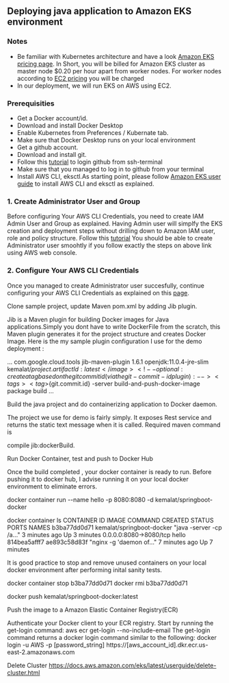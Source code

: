 ## Deploying java application to Amazon EKS environment

### Notes 

* Be familiar with Kubernetes architecture and have a look [Amazon EKS pricing page](https://aws.amazon.com/eks/pricing/).
In Short, you will be billed for Amazon EKS cluster as master node $0.20 per hour apart from worker nodes. For worker nodes according to [EC2 pricing](https://aws.amazon.com/ec2/pricing/on-demand/) you will be charged
* In our deployment, we will run EKS on AWS using EC2.

### Prerequisities 

* Get a Docker account/id.
* Download and install Docker Desktop
* Enable Kubernetes from Preferences / Kubernate tab.
* Make sure that Docker Desktop runs on your local environment
* Get a github account.
* Download and install git.
* Follow this [tutorial](https://kbroman.org/github_tutorial/pages/first_time.html) to login github from ssh-terminal 
* Make sure that you managed to log in to github from your terminal 
* Install AWS CLI, eksctl.As starting point, please follow [Amazon EKS user guide](https://docs.aws.amazon.com/eks/latest/userguide/getting-started-eksctl.html) to install AWS CLI and eksctl as explained.


### 1. Create Administrator User and Group
Before configuring Your AWS CLI Credentials, you need to create IAM Admin User and Group as explained. Having Admin user will simplfy the EKS creation and deployment steps without drilling down to Amazon IAM user, role and policy structure. 
Follow this [tutorial](https://docs.aws.amazon.com/IAM/latest/UserGuide/getting-started_create-admin-group.html)
You should be able to create Administrator user smoohtly if you follow exactly the steps on above link using AWS web console.

### 2. Configure Your AWS CLI Credentials
Once you managed to create Administrator user succesfully, continue configuring your AWS CLI Credentials as explained on this [page](https://docs.aws.amazon.com/eks/latest/userguide/getting-started-eksctl.html).


Clone sample project, update Maven pom.xml by adding Jib plugin.

Jib is a Maven plugin for building Docker images for Java applications.Simply you dont have to write DockerFile from the scratch, this Maven plugin generates it for the project structure and creates Docker Image. 
Here is the my sample plugin configuration I use for the demo deployment :

...
            <plugin>
                <groupId>com.google.cloud.tools</groupId>
                <artifactId>jib-maven-plugin</artifactId>
                <version>1.6.1</version>
                <configuration>
                    <from>
                        <image>openjdk:11.0.4-jre-slim</image>
                    </from>
                    <to>
                        <image>kemalat/${project.artifactId}:latest</image>
                        <!-- optional: create a tag based on the git commit id (via the git-commit-id plugin): -->
                        <tags>
                            <tag>${git.commit.id}</tag>
                        </tags>
                    </to>
                    <container>
                        <jvmFlags>
                            <jvmFlag>-server</jvmFlag>
                        </jvmFlags>
                    </container>
                </configuration>
                <executions>
                    <execution>
                        <id>build-and-push-docker-image</id>
                        <phase>package</phase>
                        <goals>
                            <goal>build</goal>
                        </goals>
                    </execution>
                </executions>
            </plugin>
            ...


Build the java project and do containerizing application to Docker daemon.

The project we use for demo is fairly simply. It exposes Rest service and returns the static text message when it is called.
Required maven command is 

compile jib:dockerBuild.  

Run Docker Container, test and push to Docker Hub

Once the build completed , your docker container is ready to run. Before pushing it to docker hub, I advise running it on your local docker environment to eliminate errors. 

docker container run --name hello -p 8080:8080 -d kemalat/springboot-docker

docker container ls
CONTAINER ID        IMAGE                       COMMAND                  CREATED             STATUS              PORTS                    NAMES
b3ba77dd0d71        kemalat/springboot-docker   "java -server -cp /a…"   3 minutes ago       Up 3 minutes        0.0.0.0:8080->8080/tcp   hello
814bea5afff7        ae893c58d83f                "nginx -g 'daemon of…"   7 minutes ago       Up 7 minutes                     

It is good practice to stop and remove unused containers on your local docker environment after performing inital sanity tests.

docker container stop b3ba77dd0d71
docker rmi b3ba77dd0d71

docker push kemalat/springboot-docker:latest

Push the image to a Amazon Elastic Container Registry(ECR)

Authenticate your Docker client to your ECR registry. Start by running the get-login command:
aws ecr get-login --no-include-email
The get-login command returns a docker login command similar to the following:
docker login -u AWS -p [password_string] https://[aws_account_id].dkr.ecr.us-east-2.amazonaws.com



Delete Cluster
https://docs.aws.amazon.com/eks/latest/userguide/delete-cluster.html

